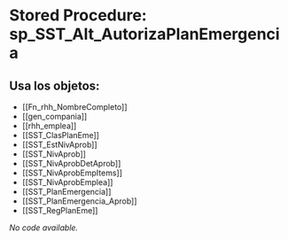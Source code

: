 # Stored Procedure: sp_SST_Alt_AutorizaPlanEmergencia

## Usa los objetos:
- [[Fn_rhh_NombreCompleto]]
- [[gen_compania]]
- [[rhh_emplea]]
- [[SST_ClasPlanEme]]
- [[SST_EstNivAprob]]
- [[SST_NivAprob]]
- [[SST_NivAprobDetAprob]]
- [[SST_NivAprobEmpItems]]
- [[SST_NivAprobEmplea]]
- [[SST_PlanEmergencia]]
- [[SST_PlanEmergencia_Aprob]]
- [[SST_RegPlanEme]]

*No code available.*
